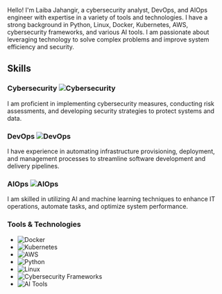 Hello! I'm Laiba Jahangir, a cybersecurity analyst, DevOps, and AIOps engineer with expertise in a variety of tools and technologies. I have a strong background in Python, Linux, Docker, Kubernetes, AWS, cybersecurity frameworks, and various AI tools. I am passionate about leveraging technology to solve complex problems and improve system efficiency and security.

## Skills

### Cybersecurity ![Cybersecurity](https://img.shields.io/badge/Cybersecurity-Expert-blue)

I am proficient in implementing cybersecurity measures, conducting risk assessments, and developing security strategies to protect systems and data.

### DevOps ![DevOps](https://img.shields.io/badge/DevOps-Expert-green)

I have experience in automating infrastructure provisioning, deployment, and management processes to streamline software development and delivery pipelines.

### AIOps ![AIOps](https://img.shields.io/badge/AIOps-Expert-orange)

I am skilled in utilizing AI and machine learning techniques to enhance IT operations, automate tasks, and optimize system performance.

### Tools & Technologies

- ![Docker](https://img.shields.io/badge/Docker-Expert-blue)
- ![Kubernetes](https://img.shields.io/badge/Kubernetes-Expert-blue)
- ![AWS](https://img.shields.io/badge/AWS-Expert-yellow)
- ![Python](https://img.shields.io/badge/Python-Expert-green)
- ![Linux](https://img.shields.io/badge/Linux-Expert-lightgrey)
- ![Cybersecurity Frameworks](https://img.shields.io/badge/Cybersecurity%20Frameworks-Expert-blueviolet)
- ![AI Tools](https://img.shields.io/badge/AI%20Tools-Expert-orange)
